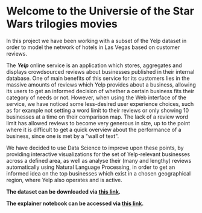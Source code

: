 Welcome to the Universie of the Star Wars trilogies movies
==================================

In this project we have been working with a subset of the Yelp dataset in order to model the network of hotels in Las Vegas based on customer reviews. 

The ___Yelp___ online service is an application which stores, aggregates and displays crowdsourced reviews about businesses published in their internal database. One of main benefits of this service for its customers lies in the massive amounts of reviews which Yelp provides about a business, allowing its users to get an informed decision of whether a certain business fits their category of needs or not. However, when using the Web interface of the service, we have noticed some less-desired user experience choices, such as for example not setting a word limit to their reviews or only showing 10 businesses at a time on their comparison map. The lack of a review word limit has allowed reviews to become very generous in size, up to the point where it is difficult to get a quick overview about the performance of a business, since one is met by a "wall of text".

We have decided to use Data Science to improve upon these points, by providing interactive visualizations for the set of Yelp-relevant businesses across a defined area, as well as analyse their (many and lengthy) reviews automatically using Natural Language Processing, in order to get an informed idea on the top businesses which exist in a chosen geographical region, where Yelp also operates and is active.

**The dataset can be downloaded via [this link](https://dtudk-my.sharepoint.com/personal/s190553_win_dtu_dk/_layouts/15/onedrive.aspx?id=%2Fpersonal%2Fs190553%5Fwin%5Fdtu%5Fdk%2FDocuments%2Fsocial%5Fgraphs%5FYelp%5Fdataset&originalPath=aHR0cHM6Ly9kdHVkay1teS5zaGFyZXBvaW50LmNvbS86ZjovZy9wZXJzb25hbC9zMTkwNTUzX3dpbl9kdHVfZGsvRWd5VWJndDZiZDVFcER0VzM0YUIyS0lCQzFLSE52dXJZZDJ2RmJlUEVuS1FXUT9ydGltZT1hWWpNUHBDYzJFZw).**

**The explainer notebook can be accessed via [this link](https://nbviewer.jupyter.org/github/hanlululu/SocialGraphYelp.io/blob/master/Finalproject/Project_Yelp.ipynb).**